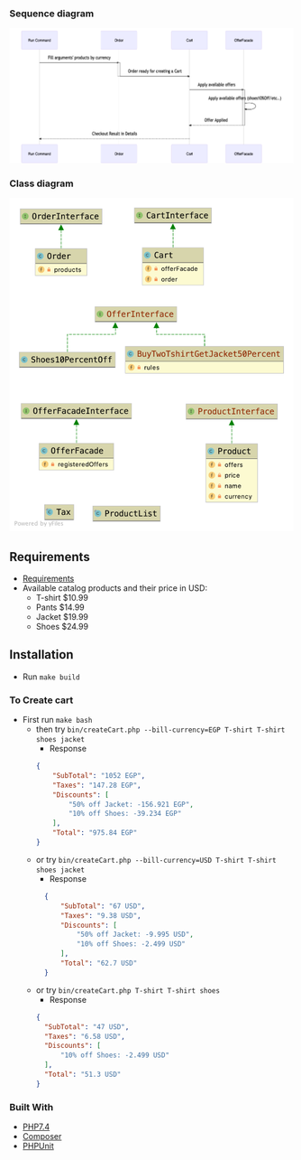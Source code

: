 ### Sequence diagram

![Sequence Diagram](sequence-diagram.png)

### Class diagram

![Class Diagram](class-diagram.png)

## Requirements
- [Requirements](requirement.md)
- Available catalog products and their price in USD:
    * T-shirt $10.99
    * Pants $14.99
    * Jacket $19.99
    * Shoes $24.99

## Installation
- Run `make build`

### To Create cart
- First run `make bash`
    - then try `bin/createCart.php --bill-currency=EGP T-shirt T-shirt shoes jacket`
        - Response
        ```json
        {
            "SubTotal": "1052 EGP",
            "Taxes": "147.28 EGP",
            "Discounts": [
                "50% off Jacket: -156.921 EGP",
                "10% off Shoes: -39.234 EGP"
            ],
            "Total": "975.84 EGP"
        }
    - or try `bin/createCart.php --bill-currency=USD T-shirt T-shirt shoes jacket`
        - Response
        ```json
          {
              "SubTotal": "67 USD",
              "Taxes": "9.38 USD",
              "Discounts": [
                  "50% off Jacket: -9.995 USD",
                  "10% off Shoes: -2.499 USD"
              ],
              "Total": "62.7 USD"
          }
    - or try `bin/createCart.php T-shirt T-shirt shoes`
        - Response
        ```json
      {
          "SubTotal": "47 USD",
          "Taxes": "6.58 USD",
          "Discounts": [
              "10% off Shoes: -2.499 USD"
          ],
          "Total": "51.3 USD"
      }

### Built With

* [PHP7.4](http://php.net)
* [Composer](https://getcomposer.org/)
* [PHPUnit](https://phpunit.de/)
